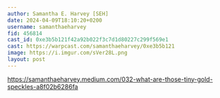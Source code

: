 ```yaml
---
author: Samantha E. Harvey [SEH]
date: 2024-04-09T18:10:20+0200
username: samanthaeharvey
fid: 456814
cast_id: 0xe3b5b121f42a92b022f3c7d1d80227c299f569e1
cast: https://warpcast.com/samanthaeharvey/0xe3b5b121
image: https://i.imgur.com/sVer28L.png
layout: post
---
```

https://samanthaeharvey.medium.com/032-what-are-those-tiny-gold-speckles-a8f02b6286fa  

<img src='https://i.imgur.com/sVer28L.png' alt='' referrerpolicy='no-referrer'/>